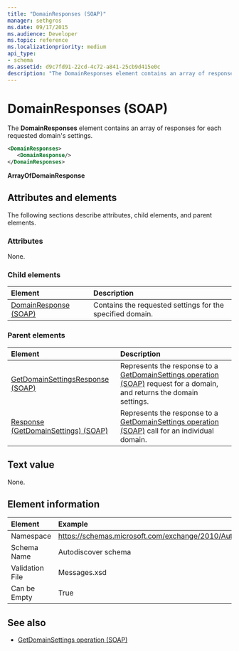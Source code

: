 ```yaml
---
title: "DomainResponses (SOAP)"
manager: sethgros
ms.date: 09/17/2015
ms.audience: Developer
ms.topic: reference
ms.localizationpriority: medium
api_type:
- schema
ms.assetid: d9c7fd91-22cd-4c72-a841-25cb9d415e0c
description: "The DomainResponses element contains an array of responses for each requested domain's settings."
---
```


# DomainResponses (SOAP)

The **DomainResponses** element contains an array of responses for each requested domain's settings. 
  
```XML
<DomainResponses>
   <DomainResponse/>
</DomainResponses>
```

 **ArrayOfDomainResponse**
## Attributes and elements

The following sections describe attributes, child elements, and parent elements.
  
### Attributes

None.
  
### Child elements

|**Element**|**Description**|
|:-----|:-----|
|[DomainResponse (SOAP)](domainresponse-soap.md) <br/> |Contains the requested settings for the specified domain.  <br/> |
   
### Parent elements

|**Element**|**Description**|
|:-----|:-----|
|[GetDomainSettingsResponse (SOAP)](getdomainsettingsresponse-soap.md) <br/> |Represents the response to a [GetDomainSettings operation (SOAP)](getdomainsettings-operation-soap.md) request for a domain, and returns the domain settings.  <br/> |
|[Response (GetDomainSettings) (SOAP)](response-getdomainsettingssoap.md) <br/> |Represents the response to a [GetDomainSettings operation (SOAP)](getdomainsettings-operation-soap.md) call for an individual domain.  <br/> |
   
## Text value

None.
  
## Element information

| Element | Example |
|:-----|:-----|
|Namespace  <br/> |https://schemas.microsoft.com/exchange/2010/Autodiscover  <br/> |
|Schema Name  <br/> |Autodiscover schema  <br/> |
|Validation File  <br/> |Messages.xsd  <br/> |
|Can be Empty  <br/> |True  <br/> |
   
## See also

- [GetDomainSettings operation (SOAP)](getdomainsettings-operation-soap.md)


